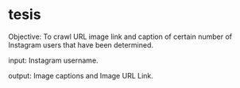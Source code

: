 # tesis

Objective: To crawl URL image link and caption of certain number of Instagram users that have been determined. 

input: Instagram username.

output: Image captions and Image URL Link. 